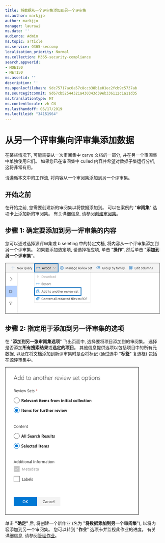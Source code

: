 ```yaml
---
title: 将数据从一个评审集添加到另一个评审集
ms.author: markjjo
author: markjjo
manager: laurawi
ms.date: ''
audience: Admin
ms.topic: article
ms.service: O365-seccomp
localization_priority: Normal
ms.collection: M365-security-compliance
search.appverid:
- MOE150
- MET150
ms.assetid: ''
description: ''
ms.openlocfilehash: 9dc75717ac0a57c8ccb38b1e01ec2fcb9c5737ab
ms.sourcegitcommit: 9d67cb52544321a430343d39eb336112c1a11d35
ms.translationtype: MT
ms.contentlocale: zh-CN
ms.lasthandoff: 05/17/2019
ms.locfileid: "34151964"
---
```

# <a name="add-data-to-a-review-set-from-another-review-set"></a>从另一个评审集向评审集添加数据

在某些情况下, 可能需要从一次审阅集中 carve 文档的一部分, 并在另一个审阅集中单独使用它们。  如果您已在审阅集中 culled 内容并希望对数据子集运行分析, 这将非常有用。

请遵循本文中的工作流, 将内容从一个审阅集添加到另一个评审集。

## <a name="before-you-begin"></a>开始之前

在开始之前, 您需要创建新的审阅集以将数据添加到。  可以在案例的 "**审阅集**" 选项卡上添加新的审阅集。 有关详细信息, 请参阅[创建审阅集](managing-review-sets.md#create-a-review-set)。

## <a name="step-1-identify-content-to-add-to-another-review-set"></a>步骤 1: 确定要添加到另一评审集的内容

您可以通过选择源评审集或 b seleting 中的特定文档, 将内容从一个评审集添加到另一个评审集。  如果要添加选定项, 请选择相应项, 单击 "**操作**", 然后单击 "**添加到另一个评审集**"。

![添加到另一评审集](../media/64f2a4d4-eba3-4ab3-a3ba-d519feea3142.png)

## <a name="step-2-specify-options-for-adding-to-another-review-set"></a>步骤 2: 指定用于添加到另一评审集的选项

在 "**添加到另一张审阅集选项**" 飞出页面中, 选择要将项目添加到的审阅集。 选择是否添加**所有搜索结果**或**选定的项目**。  其他信息提供选项以包括项目中的所有元数据, 以及在将文档添加到新评审集时是否将标记 (通过选中 "**标签**" 复选框) 包括在源评审集中。  

![添加到另一评审集](../media/6440ee44-68fd-44d7-b43a-3a477345525c.png)

单击 **"确定"** 后, 将创建一个新作业 (名为 "**将数据添加到另一个审阅集**"), 以将内容添加到另一个审阅集。  您可以转到 "**作业**" 选项卡并监视此作业的进度。 有关详细信息, 请参阅[管理作业](managing-jobs-ediscovery20.md)。
